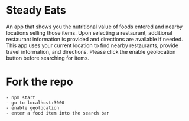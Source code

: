 # Steady Eats

An app that shows you the nutritional value of foods entered and nearby locations selling those items. Upon selecting a restaurant, additional restaurant information is provided and directions are available if needed. This app uses your current location to find nearby restaurants, provide travel information, and directions. Please click the enable geolocation button before searching for items.

# Fork the repo
    - npm start
    - go to localhost:3000
    - enable geolocation
    - enter a food item into the search bar